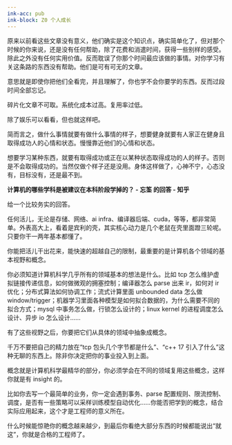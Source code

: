 ```yaml
---
ink-acc: pub
ink-block: Z0 个人成长
---
```


原来以前看这些文章没有意义，他们确实是这个知识点，确实简单化了，但对那个时候的你来说，还是没有任何帮助，除了花费和消遣时间，获得一些别样的感受。除此之外没有任何实用价值。反而耽误了你那个时间最应该做的事情。对你学习有关这条路的东西没有帮助。他们是可有可无的文章。

意思就是即使你把他们全看完，并且理解了，你也学不会你要学的东西。反而过段时间全部忘记。

碎片化文章不可取。系统化成本过高。复用率过低。

除了娱乐可以看看，但也就这样吧。

简而言之，做什么事情就要有做什么事情的样子，想要健身就要有人家正在健身且取得成功人的心情和状态。慢慢靠近他们的心情和状态。

想要学习某种东西，就要有取得成功或正在以某种状态取得成功的人的样子。否则是不会取得成功的。当然仅做个样子还是没用。身体这样做了，心神不宁，心态没有，目标没有，还是最不到。

**计算机的哪些学科是被建议在本科阶段学掉的？ - 忘筌 的回答 - 知乎**

给一个比较务实的回答。

任何活儿，无论是存储、网络、ai infra、编译器后端、cuda，等等，都非常简单。外表高大上，看着是宾利的壳，其实核心动力是几个老鼠在壳里面蹬三轮呢。只要你干一两年基本都懂了。

你能把活儿干出花来，能快速的超越自己的限制，最重要的是计算机各个领域的基本视野和概念。

你必须知道计算机科学几乎所有的领域基本的想法是什么。比如 tcp 怎么维护虚拟链接传递信息，如何做微观的拥塞控制；编译器怎么 parse 出来 ir，如何对 ir 优化；分布式算法如何协调工作；流式计算里面 unbounded data 怎么做 window/trigger；机器学习里面各种模型是如何拟合数据的，为什么需要不同的拟合方式；mysql 中事务怎么做，行锁怎么设计的；linux kernel 的进程调度怎么设计、异步 io 怎么设计……

有了这些视野之后，你要把它们从具体的领域中抽象成概念。

千万不要把自己的精力放在“tcp 包头几个字节都是什么”、“c++ 17 引入了什么”这种无聊的东西上。除非你决定把你的事业投入到上面。

概念就是计算机科学最精华的部分，你必须学会在不同的领域复用这些概念，这样你就是有 insight 的。

比如你去写一个最简单的业务，你一定会遇到事务、parse 配置规则、限流控制、调度，是否有一些策略可以采样训练模型自动优化……你能否把学到的概念，结合实际应用起来，这个才是工程师的意义所在。

什么时候能惊艳你的概念越来越少，到最后你看绝大部分东西的时候都能说出“就这”，你就是合格的工程师了。